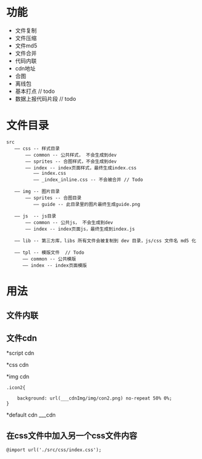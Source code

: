 
# 功能

* 文件复制
* 文件压缩
* 文件md5
* 文件合并
* 代码内联
* cdn地址
* 合图
* 离线包
* 基本打点 // todo
* 数据上报代码片段 // todo


# 文件目录
```
src
   —— css -- 样式目录
       —— common -- 公共样式， 不会生成到dev
       —— sprites -- 合图样式，不会生成到dev
       —— index -- index页面样式，最终生成index.css
          —— index.css
          —— _index_inline.css -- 不会被合并 // Todo

   —— img -- 图片目录
       —— sprites -- 合图目录
          —— guide -- 此目录里的图片最终生成guide.png

   —— js  -- js目录
       —— common -- 公共js， 不会生成到dev
       —— index -- index页面js，最终生成到index.js

   —— lib -- 第三方库，libs 所有文件会被复制到 dev 目录，js/css 文件名 md5 化

   —— tpl -- 模版文件  // Todo
      —— common -- 公共模版
      —— index -- index页面模版
```

# 用法

## 文件内联
<script src="/lib/powder.js?___inline"></script>
<link rel="stylesheet" href="/css/all.css?___inline">

## 文件cdn

*script cdn
<script src="___cdnJs/lib/powder.js?___inline"></script>

*css cdn
<link rel="stylesheet" href="___cdnCss/css/all.css">

*img cdn

```
.icon2{

    background: url(___cdnImg/img/con2.png) no-repeat 50% 0%;
}
```

*default cdn
___cdn


## 在css文件中加入另一个css文件内容
```
@import url('./src/css/index.css');
```
